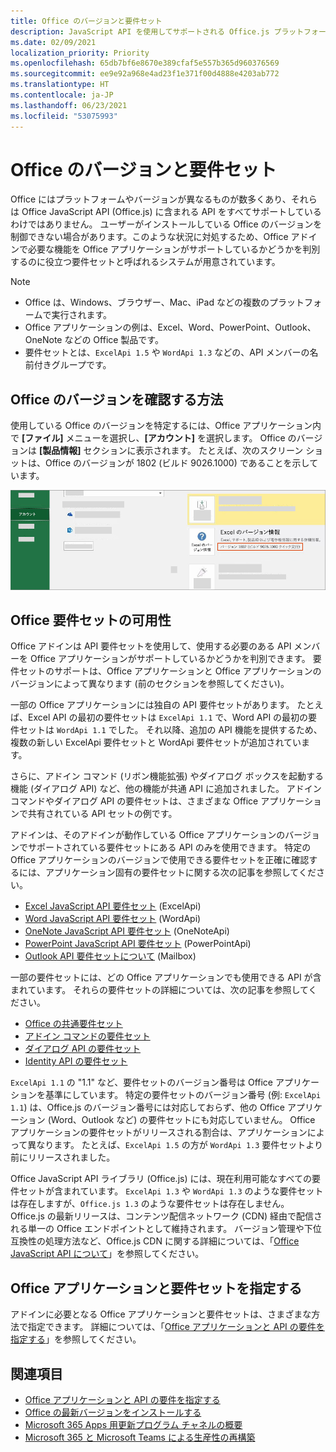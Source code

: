 ```yaml
---
title: Office のバージョンと要件セット
description: JavaScript API を使用してサポートされる Office.js プラットフォーム。
ms.date: 02/09/2021
localization_priority: Priority
ms.openlocfilehash: 65db7bf6e8670e389cfaf5e557b365d960376569
ms.sourcegitcommit: ee9e92a968e4ad23f1e371f00d4888e4203ab772
ms.translationtype: HT
ms.contentlocale: ja-JP
ms.lasthandoff: 06/23/2021
ms.locfileid: "53075993"
---
```

# <a name="office-versions-and-requirement-sets"></a>Office のバージョンと要件セット

Office にはプラットフォームやバージョンが異なるものが数多くあり、それらは Office JavaScript API (Office.js) に含まれる API をすべてサポートしているわけではありません。 ユーザーがインストールしている Office のバージョンを制御できない場合があります。このような状況に対処するため、Office アドインで必要な機能を Office アプリケーションがサポートしているかどうかを判別するのに役立つ要件セットと呼ばれるシステムが用意されています。 

> [!NOTE]
> - Office は、Windows、ブラウザー、Mac、iPad などの複数のプラットフォームで実行されます。
> - Office アプリケーションの例は、Excel、Word、PowerPoint、Outlook、OneNote などの Office 製品です。  
> - 要件セットとは、`ExcelApi 1.5` や `WordApi 1.3` などの、API メンバーの名前付きグループです。  

## <a name="how-to-check-your-office-version"></a>Office のバージョンを確認する方法

使用している Office のバージョンを特定するには、Office アプリケーション内で **[ファイル]** メニューを選択し、**[アカウント]** を選択します。 Office のバージョンは **[製品情報]** セクションに表示されます。 たとえば、次のスクリーン ショットは、Office のバージョンが 1802 (ビルド 9026.1000) であることを示しています。

![Office のバージョン確認。](../images/office-version.png)

## <a name="office-requirement-sets-availability"></a>Office 要件セットの可用性

Office アドインは API 要件セットを使用して、使用する必要のある API メンバーを Office アプリケーションがサポートしているかどうかを判別できます。 要件セットのサポートは、Office アプリケーションと Office アプリケーションのバージョンによって異なります (前のセクションを参照してください)。

一部の Office アプリケーションには独自の API 要件セットがあります。 たとえば、Excel API の最初の要件セットは `ExcelApi 1.1` で、Word API の最初の要件セットは `WordApi 1.1` でした。 それ以降、追加の API 機能を提供するため、複数の新しい ExcelApi 要件セットと WordApi 要件セットが追加されています。

さらに、アドイン コマンド (リボン機能拡張) やダイアログ ボックスを起動する機能 (ダイアログ API) など、他の機能が共通 API に追加されました。 アドイン コマンドやダイアログ API の要件セットは、さまざまな Office アプリケーションで共有されている API セットの例です。

アドインは、そのアドインが動作している Office アプリケーションのバージョンでサポートされている要件セットにある API のみを使用できます。 特定の Office アプリケーションのバージョンで使用できる要件セットを正確に確認するには、アプリケーション固有の要件セットに関する次の記事を参照してください。

- [Excel JavaScript API 要件セット](../reference/requirement-sets/excel-api-requirement-sets.md) (ExcelApi)
- [Word JavaScript API 要件セット](../reference/requirement-sets/word-api-requirement-sets.md) (WordApi)
- [OneNote JavaScript API 要件セット](../reference/requirement-sets/onenote-api-requirement-sets.md) (OneNoteApi)
- [PowerPoint JavaScript API 要件セット](../reference/requirement-sets/powerpoint-api-requirement-sets.md) (PowerPointApi)
- [Outlook API 要件セットについて](../reference/requirement-sets/outlook-api-requirement-sets.md) (Mailbox)

一部の要件セットには、どの Office アプリケーションでも使用できる API が含まれています。 それらの要件セットの詳細については、次の記事を参照してください。

- [Office の共通要件セット](../reference/requirement-sets/office-add-in-requirement-sets.md)
- [アドイン コマンドの要件セット](../reference/requirement-sets/add-in-commands-requirement-sets.md)
- [ダイアログ API の要件セット](../reference/requirement-sets/dialog-api-requirement-sets.md)
- [Identity API の要件セット](../reference/requirement-sets/identity-api-requirement-sets.md)

`ExcelApi 1.1` の "1.1" など、要件セットのバージョン番号は Office アプリケーションを基準にしています。 特定の要件セットのバージョン番号 (例: `ExcelApi 1.1`) は、Office.js のバージョン番号には対応しておらず、他の Office アプリケーション (Word、Outlook など) の要件セットにも対応していません。  Office アプリケーションの要件セットがリリースされる割合は、アプリケーションによって異なります。 たとえば、`ExcelApi 1.5` の方が `WordApi 1.3` 要件セットより前にリリースされました。


Office JavaScript API ライブラリ (Office.js) には、現在利用可能なすべての要件セットが含まれています。 `ExcelApi 1.3` や `WordApi 1.3` のような要件セットは存在しますが、`Office.js 1.3` のような要件セットは存在しません。 Office.js の最新リリースは、コンテンツ配信ネットワーク (CDN) 経由で配信される単一の Office エンドポイントとして維持されます。 バージョン管理や下位互換性の処理方法など、Office.js CDN に関する詳細については、「[Office JavaScript API について](../develop/understanding-the-javascript-api-for-office.md)」を参照してください。

## <a name="specify-office-applications-and-requirement-sets"></a>Office アプリケーションと要件セットを指定する

アドインに必要となる Office アプリケーションと要件セットは、さまざまな方法で指定できます。  詳細については、「[Office アプリケーションと API の要件を指定する](../develop/specify-office-hosts-and-api-requirements.md)」を参照してください。

## <a name="see-also"></a>関連項目

- [Office アプリケーションと API の要件を指定する](../develop/specify-office-hosts-and-api-requirements.md)
- [Office の最新バージョンをインストールする](../develop/install-latest-office-version.md)
- [Microsoft 365 Apps 用更新プログラム チャネルの概要](/deployoffice/overview-of-update-channels-for-office-365-proplus)
- [Microsoft 365 と Microsoft Teams による生産性の再構築](https://products.office.com/compare-all-microsoft-office-products?tab=2)
